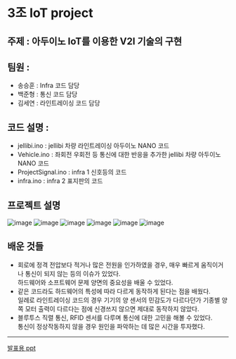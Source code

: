 # 3조 IoT project
## 주제 : 아두이노 IoT를 이용한 V2I 기술의 구현
## 팀원 : 
  - 송승훈 : Infra 코드 담당
  - 백준형 : 통신 코드 담당
  - 김세연 : 라인트레이싱 코드 담당
## 코드 설명 :
  - jellibi.ino : jellibi 차량 라인트레이싱 아두이노 NANO 코드
  - Vehicle.ino : 좌회전 우회전 등 통신에 대한 반응을 추가한 jellibi 차량 아두이노 NANO 코드
  - ProjectSignal.ino : infra 1 신호등의 코드
  - infra.ino : infra 2 표지판의 코드
## 프로젝트 설명
![image](https://user-images.githubusercontent.com/69943723/230870538-cf770b61-b54c-445b-8c43-85582013a1a1.png)
![image](https://user-images.githubusercontent.com/69943723/230870587-9c21d172-51ac-4f94-9b58-3948439cdbe2.png)
![image](https://user-images.githubusercontent.com/69943723/230870614-7283c1a7-488e-4ecd-9aaa-b209607c77f5.png)
![image](https://user-images.githubusercontent.com/69943723/230870656-f603f9e0-041d-40cd-bcd8-6529a72b8b40.png)
![image](https://user-images.githubusercontent.com/69943723/230870700-99b5c3af-6eea-480b-921e-c15ed5a8bf55.png)
![image](https://user-images.githubusercontent.com/69943723/230870731-3a252861-cd56-4fdd-9141-1980c6ca8235.png)
## 배운 것들
  - 회로에 정격 전압보다 적거나 많은 전원을 인가하였을 경우, 매우 빠르게 움직이거나 통신이 되지 않는 등의 이슈가 있었다.  
  하드웨어와 소프트웨어 문제 양면의 중요성을 배울 수 있었다.
  - 같은 코드라도 하드웨어의 특성에 따라 다르게 동작하게 된다는 점을 배웠다.  
  일례로 라인트레이싱 코드의 경우 기기의 양 센서의 민감도가 다르다던가 기종별 양쪽 모터 출력이 다르다는 점에 신경쓰지 않으면 제대로 동작하지 않았다.
  - 블루투스 직렬 통신, RFID 센서를 다루며 통신에 대한 고민을 해볼 수 있었다.  
  통신이 정상작동하지 않을 경우 원인을 파악하는 데 많은 시간을 투자했다.
  
---
[발표용 ppt](https://docs.google.com/presentation/d/19YS5kTOKq8n68Tw-wl9UC9dEZpB6E_nViElo82Xve74/edit?usp=sharing)
